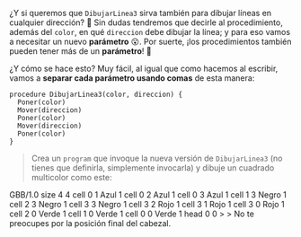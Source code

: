 ¿Y si queremos que `DibujarLinea3` sirva también para dibujar líneas en cualquier dirección? :thought_balloon: Sin dudas tendremos que decirle al procedimiento, además del `color`, en qué `direccion` debe dibujar la línea; y para eso vamos a necesitar un nuevo **parámetro** :open_mouth:. Por suerte, ¡los procedimientos también pueden tener más de un **parámetro**! :raised_hands:

¿Y cómo se hace esto? Muy fácil, al igual que como hacemos al escribir, vamos a **separar cada parámetro usando comas** de esta manera:

```gobstones
procedure DibujarLinea3(color, direccion) {
  Poner(color)
  Mover(direccion)
  Poner(color)
  Mover(direccion)
  Poner(color)
}
```

> Crea un `program` que invoque la nueva versión de `DibujarLinea3` (no tienes que definirla, simplemente invocarla) y dibuje un cuadrado multicolor como este:
>
<gs-board>
  GBB/1.0
    size 4 4
    cell 0 1 Azul 1
    cell 0 2 Azul 1
    cell 0 3 Azul 1
    cell 1 3 Negro 1
    cell 2 3 Negro 1
    cell 3 3 Negro 1
    cell 3 2 Rojo 1
    cell 3 1 Rojo 1
    cell 3 0 Rojo 1
    cell 2 0 Verde 1
    cell 1 0 Verde 1
    cell 0 0 Verde 1
    head 0 0
</gs-board>
>
> No te preocupes por la posición final del cabezal.
